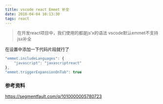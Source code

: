 ```yaml
---
title: vscode react Emmet 补全
date: 2018-04-04 10:13:30
tags: react
---
```


>  在开发react项目中，我们使用的都是js'x的语法 vscode默认emmet不支持jsx补全 

在设置中添加一下代码片段就行了 

```js
"emmet.includeLanguages": {
    "javascript": "javascriptreact"
},
"emmet.triggerExpansionOnTab": true
```

###  参考资料

https://segmentfault.com/q/1010000005780723